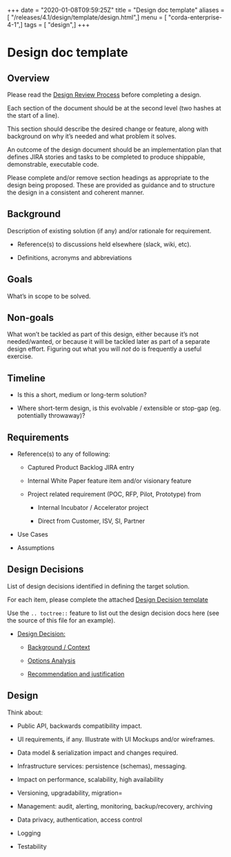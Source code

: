 +++
date = "2020-01-08T09:59:25Z"
title = "Design doc template"
aliases = [ "/releases/4.1/design/template/design.html",]
menu = [ "corda-enterprise-4-1",]
tags = [ "design",]
+++


# Design doc template


## Overview

Please read the [Design Review Process](../design-review-process.md) before completing a design.

Each section of the document should be at the second level (two hashes at the start of a line).

This section should describe the desired change or feature, along with background on why it’s needed and what problem
                it solves.

An outcome of the design document should be an implementation plan that defines JIRA stories and tasks to be completed
                to produce shippable, demonstrable, executable code.

Please complete and/or remove section headings as appropriate to the design being proposed. These are provided as
                guidance and to structure the design in a consistent and coherent manner.


## Background

Description of existing solution (if any) and/or rationale for requirement.


* Reference(s) to discussions held elsewhere (slack, wiki, etc).


* Definitions, acronyms and abbreviations



## Goals

What’s in scope to be solved.


## Non-goals

What won’t be tackled as part of this design, either because it’s not needed/wanted, or because it will be tackled later
                as part of a separate design effort. Figuring out what you will *not* do is frequently a useful exercise.


## Timeline


* Is this a short, medium or long-term solution?


* Where short-term design, is this evolvable / extensible or stop-gap (eg. potentially throwaway)?



## Requirements


* Reference(s) to any of following:


    * Captured Product Backlog JIRA entry


    * Internal White Paper feature item and/or visionary feature


    * Project related requirement (POC, RFP, Pilot, Prototype) from


        * Internal Incubator / Accelerator project


        * Direct from Customer, ISV, SI, Partner




* Use Cases


* Assumptions



## Design Decisions

List of design decisions identified in defining the target solution.

For each item, please complete the attached [Design Decision template](decisions/decision.md)

Use the `.. toctree::` feature to list out the design decision docs here (see the source of this file for an example).


* [Design Decision: <Description heading>](decisions/decision.md)
    * [Background / Context](decisions/decision.md#background-context)

    * [Options Analysis](decisions/decision.md#options-analysis)

    * [Recommendation and justification](decisions/decision.md#recommendation-and-justification)




## Design

Think about:


* Public API, backwards compatibility impact.


* UI requirements, if any. Illustrate with UI Mockups and/or wireframes.


* Data model & serialization impact and changes required.


* Infrastructure services: persistence (schemas), messaging.


* Impact on performance, scalability, high availability


* Versioning, upgradability, migration=


* Management: audit, alerting, monitoring, backup/recovery, archiving


* Data privacy, authentication, access control


* Logging


* Testability



